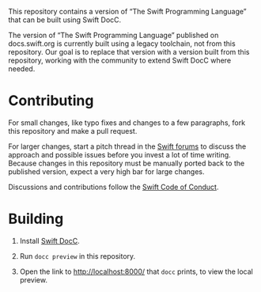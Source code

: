 This repository contains a version of “The Swift Programming Language”
that can be built using Swift DocC.

The version of “The Swift Programming Language” published on docs.swift.org
is currently built using a legacy toolchain,
not from this repository.
Our goal is to replace that version with a version built from this repository,
working with the community to extend Swift DocC where needed.

# Contributing

For small changes,
like typo fixes and changes to a few paragraphs,
fork this repository and make a pull request.

For larger changes,
start a pitch thread in the [Swift forums][forum]
to discuss the approach and possible issues
before you invest a lot of time writing.
Because changes in this repository
must be manually ported back to the published version,
expect a very high bar for large changes.

Discussions and contributions follow the [Swift Code of Conduct][conduct].

[forum]: https://forums.swift.org/c/swift-book
[conduct]: https://www.swift.org/code-of-conduct

<!-- FIXME: The 'forum' link above is speculative -->

# Building

1. Install [Swift DocC](https://github.com/apple/swift-docc).

1. Run `docc preview` in this repository.

1. Open the link to <http://localhost:8000/> that `docc` prints,
   to view the local preview.
